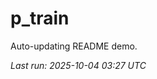 # p_train

Auto-updating README demo.

<!--START_SECTION:status-->
_Last run: 2025-10-04 03:27 UTC_
<!--END_SECTION:status-->












































































































































































































































































































































































































































































































































































































































































































































































































































































































































































